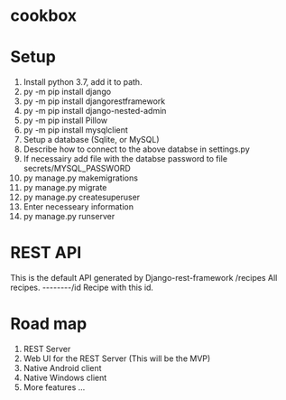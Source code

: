 # cookbox


# Setup

1) Install python 3.7, add it to path.
2) py -m pip install django
3) py -m pip install djangorestframework
4) py -m pip install django-nested-admin
5) py -m pip install Pillow
6) py -m pip install mysqlclient
1) Setup a database (Sqlite, or MySQL)
3) Describe how to connect to the above databse in settings.py
2) If necessairy add file with the databse password to file secrets/MYSQL_PASSWORD
7) py manage.py makemigrations
7) py manage.py migrate
8) py manage.py createsuperuser
9) Enter necesseary information
10) py manage.py runserver

# REST API

This is the default API generated by Django-rest-framework
/recipes      All recipes.
--------/id   Recipe with this id.

# Road map

1) REST Server
2) Web UI for the REST Server (This will be the MVP)
3) Native Android client
4) Native Windows client
5) More features ...
